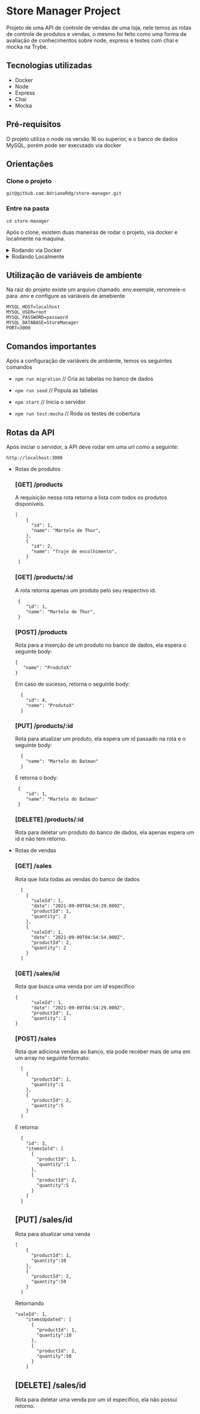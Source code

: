 # Store Manager Project

Projeto de uma API de controle de vendas de uma loja, nele temos as rotas de controle de produtos e vendas, o mesmo foi feito como uma forma de avaliação de conhecimentos sobre node, express e testes com chai e mocka na Trybe.  

## Tecnologias utilizadas

- Docker
- Node
- Express
- Chai
- Mocka

## Pré-requisitos

O projeto utiliza o node na versão 16 ou superior, e o banco de dados MySQL, porém pode ser executado via docker

## Orientações

### Clone o projeto

    git@github.com:AdrianoRdg/store-manager.git
    
### Entre na pasta 
    cd store-manager


Após o clone, existem duas maneiras de rodar o projeto, via docker e localmente na maquina.

<details close>
    <summary>Rodando via Docker</summary>
    <br>
    
1. Suba o container

    `docker-compose up -d`

2. Abra o terminal do container

    `docker exec -it store_manager bash`

3. Instale as dependências

    `npm install`  
</details>

<details close>
    <summary>Rodando Localmente</summary>
    <br>
    
1. Instale as dependências

    `npm install`
  
</details>
    

## Utilização de variáveis de ambiente
Na raiz do projeto existe um arquivo chamado .env.exemple, renomeie-o para .env e configure as variáveis de amebiente
 
   
    MYSQL_HOST=localhost
    MYSQL_USER=root
    MYSQL_PASSWORD=password
    MYSQL_DATABASE=StoreManager
    PORT=3000

## Comandos importantes

Após a configuração de variáveis de ambiente, temos os seguintes comandos

- `npm run migration`    // Cria as tabelas no banco de dados  
     
- `npm run seed`    // Popula as tabelas  

- `npm start`    // Inicia o servidor  
    
- `npm run test:mocha`   // Roda os testes de cobertura 

## Rotas da API

Após iniciar o servidor, a API deve rodar em uma url como a seguinte: 


    http://localhost:3000



- Rotas de produtos
    
    ### [GET] /products
    
    A requisição nessa rota retorna a lista com todos os produtos disponíveis.
    
    ```
    [
        {
          "id": 1,
          "name": "Martelo de Thor",
        },
        {
          "id": 2,
          "name": "Traje de encolhimento",
        }
     ]
    ```
    
    ### [GET] /products/:id
    
    A rota retorna apenas um produto pelo seu respectivo id.
    
    ```
     {
        "id": 1,
        "name": "Martelo de Thor",
     }
    ```
    
    ### [POST] /products
    
    Rota para a inserção de um produto no banco de dados, ela espera o seguinte body:
    
    ```
    {
       "name": "ProdutoX"
    }
    ```
    
    Em caso de sucesso, retorna o seguinte body:
    
    ```
      {
        "id": 4,
        "name": "ProdutoX"
      }
    ```
    
    ### [PUT] /products/:id
    
    Rota para atualizar um produto, ela espera um id passado na rota e o seguinte body:
    
    ```
      {
        "name": "Martelo do Batman"
      }
    ```
    
    E retorna o body:
    
    ```
     {
        "id": 1,
        "name": "Martelo do Batman"
     }
    ```
    
    ### [DELETE] /products/:id
    
    Rota para deletar um produto do banco de dados, ela apenas espera um id e não tem retorno.
    
- Rotas de vendas
    
    ### [GET]  /sales
    
    Rota que lista todas as vendas do banco de dados
    
    ```
      [
        {
          "saleId": 1,
          "date": "2021-09-09T04:54:29.000Z",
          "productId": 1,
          "quantity": 2
        },
        {
          "saleId": 1,
          "date": "2021-09-09T04:54:54.000Z",
          "productId": 2,
          "quantity": 2
        }
      ]
    ```
    
    ### [GET]  /sales/id
    
    Rota que busca uma venda por um id especifico
    
    ```
    {
          "saleId": 1,
          "date": "2021-09-09T04:54:29.000Z",
          "productId": 1,
          "quantity": 2
    }
    ```
    
    ### [POST] /sales
    
    Rota que adiciona vendas ao banco, ela pode receber mais de uma em um array no seguinte formato:
    
    ```
      [
        {
          "productId": 1,
          "quantity":1
        },
        {
          "productId": 2,
          "quantity":5
        }
      ]
    ```
    
    E retorna:
    
    ```
      {
        "id": 3,
        "itemsSold": [
          {
            "productId": 1,
            "quantity":1
          },
          {
            "productId": 2,
            "quantity":5
          }
        ]
      }
    ```
    
    ## [PUT] /sales/id
    
    Rota para atualizar uma venda
    
    ```
    [
        {
          "productId": 1,
          "quantity":10
        },
        {
          "productId": 2,
          "quantity":50
        }
      ]
    ```
    
    Retornando
    
    ```
    "saleId": 1,
        "itemsUpdated": [
          {
            "productId": 1,
            "quantity":10
          },
          {
            "productId": 2,
            "quantity":50
          }
        ]
    ```
    
    ## [DELETE] /sales/id
    
    Rota para deletar uma venda por um id especifico, ela não possui retorno.
